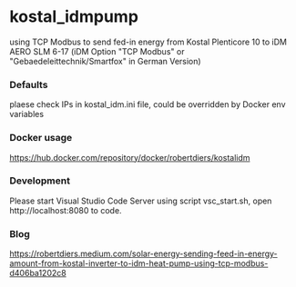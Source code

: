 # kostal_idmpump
using TCP Modbus to send fed-in energy from Kostal Plenticore 10 to iDM AERO SLM 6-17
(iDM Option "TCP Modbus" or "Gebaedeleittechnik/Smartfox" in German Version)

### Defaults
plaese check IPs in kostal_idm.ini file, could be overridden by Docker env variables

### Docker usage
https://hub.docker.com/repository/docker/robertdiers/kostalidm

### Development
Please start Visual Studio Code Server using script vsc_start.sh, open http://localhost:8080 to code.

### Blog
https://robertdiers.medium.com/solar-energy-sending-feed-in-energy-amount-from-kostal-inverter-to-idm-heat-pump-using-tcp-modbus-d406ba1202c8
